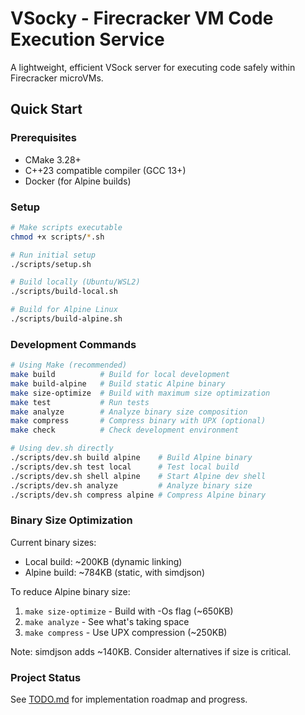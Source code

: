 # VSocky - Firecracker VM Code Execution Service

A lightweight, efficient VSock server for executing code safely within Firecracker microVMs.

## Quick Start

### Prerequisites

- CMake 3.28+
- C++23 compatible compiler (GCC 13+)
- Docker (for Alpine builds)

### Setup

```bash
# Make scripts executable
chmod +x scripts/*.sh

# Run initial setup
./scripts/setup.sh

# Build locally (Ubuntu/WSL2)
./scripts/build-local.sh

# Build for Alpine Linux
./scripts/build-alpine.sh
```

### Development Commands

```bash
# Using Make (recommended)
make build          # Build for local development
make build-alpine   # Build static Alpine binary
make size-optimize  # Build with maximum size optimization
make test           # Run tests
make analyze        # Analyze binary size composition
make compress       # Compress binary with UPX (optional)
make check          # Check development environment

# Using dev.sh directly
./scripts/dev.sh build alpine    # Build Alpine binary
./scripts/dev.sh test local      # Test local build
./scripts/dev.sh shell alpine    # Start Alpine dev shell
./scripts/dev.sh analyze         # Analyze binary size
./scripts/dev.sh compress alpine # Compress Alpine binary
```

### Binary Size Optimization

Current binary sizes:
- Local build: ~200KB (dynamic linking)
- Alpine build: ~784KB (static, with simdjson)

To reduce Alpine binary size:
1. `make size-optimize` - Build with -Os flag (~650KB)
2. `make analyze` - See what's taking space
3. `make compress` - Use UPX compression (~250KB)

Note: simdjson adds ~140KB. Consider alternatives if size is critical.

### Project Status

See [TODO.md](TODO.md) for implementation roadmap and progress.